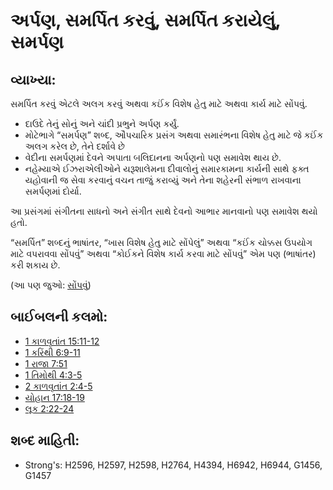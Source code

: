 # અર્પણ, સમર્પિત કરવું, સમર્પિત કરાયેલું, સમર્પણ 

## વ્યાખ્યા: 

સમર્પિત કરવું એટલે અલગ કરવું અથવા કઈંક વિશેષ હેતુ માટે અથવા કાર્ય માટે સોંપવું.

* દાઉદે તેનું સોનું અને ચાંદી પ્રભુને અર્પણ કર્યું.
* મોટેભાગે “સમર્પણ” શબ્દ, ઔપચારિક પ્રસંગ અથવા સમારંભના વિશેષ હેતુ માટે જે કઈંક અલગ કરેલ છે, તેને દર્શાવે છે
* વેદીના સમર્પણમાં દેવને અપાતા બલિદાનના અર્પણનો પણ સમાવેશ થાય છે.
* નહેમ્યાએ ઈઝરાએલીઓને યરૂશાલેમના દીવાલોનું સમારકામના કાર્યની સાથે ફક્ત યહોવાની જ સેવા કરવાનું વચન તાજું કરાવ્યું અને તેના શહેરની સંભાળ રાખવાના સમર્પણમાં દોર્યા.

આ પ્રસંગમાં સંગીતના સાધનો અને સંગીત સાથે દેવનો આભાર માનવાનો પણ સમાવેશ થયો હતો.

“સમર્પિત” શબ્દનું ભાષાંતર, “ખાસ વિશેષ હેતુ માટે સોંપેલું” અથવા “કઈંક ચોક્કસ ઉપયોગ માટે વપરાવવા સોંપવું” અથવા “કોઈકને વિશેષ કાર્ય કરવા માટે સોંપવું” એમ પણ (ભાષાંતર) કરી શકાય છે.

(આ પણ જુઓ: [સોંપવું](../other/commit.md))

## બાઈબલની કલમો: 

* [1 કાળવૃતાંત 15:11-12](rc://gu/tn/help/1ch/15/11)
* [1 કરિંથી 6:9-11](rc://gu/tn/help/1co/06/09)
* [1 રાજા 7:51](rc://gu/tn/help/1ki/07/51)
* [1 તિમોથી 4:3-5](rc://gu/tn/help/1ti/04/03)
* [2 કાળવૃતાંત 2:4-5](rc://gu/tn/help/2ch/02/04)
* [યોહાન 17:18-19](rc://gu/tn/help/jhn/17/18)
* [લૂક 2:22-24](rc://gu/tn/help/luk/02/22)

## શબ્દ માહિતી: 

* Strong's: H2596, H2597, H2598, H2764, H4394, H6942, H6944, G1456, G1457
